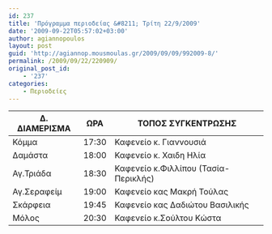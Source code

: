 ```yaml
---
id: 237
title: 'Πρόγραμμα περιοδείας &#8211; Τρίτη 22/9/2009'
date: '2009-09-22T05:57:02+03:00'
author: agiannopoulos
layout: post
guid: 'http://agiannop.mousmoulas.gr/2009/09/09/992009-8/'
permalink: /2009/09/22/220909/
original_post_id:
    - '237'
categories:
    - Περιοδείες
---
```


| Δ. ΔΙΑΜΕΡΙΣΜΑ | ΩΡΑ | ΤΟΠΟΣ ΣΥΓΚΕΝΤΡΩΣΗΣ |
|---|---|---|
| Κόμμα | 17:30 | Καφενείο κ. Γιαννουσιά |
| Δαμάστα | 18:00 | Καφενείο κ. Χαιδη Ηλία |
| Αγ.Τριάδα | 18:30 | Καφενείο κ.Φιλλίπου (Τασία-Περικλής) |
| Αγ.Σεραφείμ | 19:00 | Καφενείο κας Μακρή Τούλας |
| Σκάρφεια | 19:45 | Καφενείο κας Δαδιώτου Βασιλικής |
| Μόλος | 20:30 | Καφενείο κ.Σούλτου Κώστα |